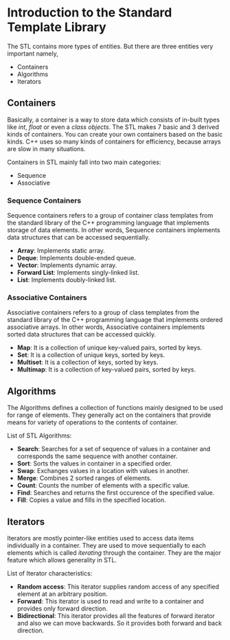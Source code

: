 # Introduction to the Standard Template Library 

The STL contains more types of entities. But there are three entities very important namely,
- Containers
- Algorithms
- Iterators

## Containers

Basically, a container is a way to store data which consists of in-built types like _int_, _float_ or even a _class objects_. The STL makes 7 basic and 
3 derived kinds of containers. You can create your own containers based on the basic kinds. C++ uses so many kinds of containers for efficiency, 
because arrays are slow in many situations.

Containers in STL mainly fall into two main categories:
- Sequence
- Associative

### Sequence Containers

 Sequence containers refers to a group of container class templates from the standard library of the C++ programming language that implements storage of data elements.
 In other words, Sequence containers implements data structures that can be accessed sequentially.
 
 - **Array**: Implements static array.
 - **Deque**: Implements double-ended queue.
 - **Vector**: Implements dynamic array.
 - **Forward List**: Implements singly-linked list.
 - **List**: Implements doubly-linked list.

### Associative Containers

 Associative containers refers to a group of class templates from the standard library of the C++ programming language that implements ordered associative arrays.
 In other words, Associative containers implements sorted data structures that can be accessed quickly.
 
 - **Map**: It is a collection of unique key-valued pairs, sorted by keys.
 - **Set**: It is a collection of unique keys, sorted by keys.
 - **Multiset**: It is a collection of keys, sorted by keys.
 - **Multimap**: It is a collection of key-valued pairs, sorted by keys.

## Algorithms

The Algorithms defines a collection of functions mainly designed to be used for range of elements. They generally act on the containers that provide means for variety of 
operations to the contents of container.

List of STL Algorithms:
- **Search**: Searches for a set of sequence of values in a container and corresponds the same sequence with another container.
- **Sort**: Sorts the values in container in a specified order.
- **Swap**: Exchanges values in a location with values in another.
- **Merge**: Combines 2 sorted ranges of elements.
- **Count**: Counts the number of elements with a specific value.
- **Find**: Searches and returns the first occurence of the specified value.
- **Fill**: Copies a value and fills in the specified location.

## Iterators

Iterators are mostly pointer-like entities used to access data items individually in a container. They are used to move sequentially to each elements which is called 
_iterating_ through the container. They are the major feature which allows generality in STL.

List of Iterator characteristics: 
- **Random access**: This iterator supplies random access of any specified element at an arbitrary position.
- **Forward**: This iterator is used to read and write to a container and provides only forward direction.
- **Bidirectional**: This iterator provides all the features of forward iterator and also we can move backwards. So it provides both forward and back direction.
